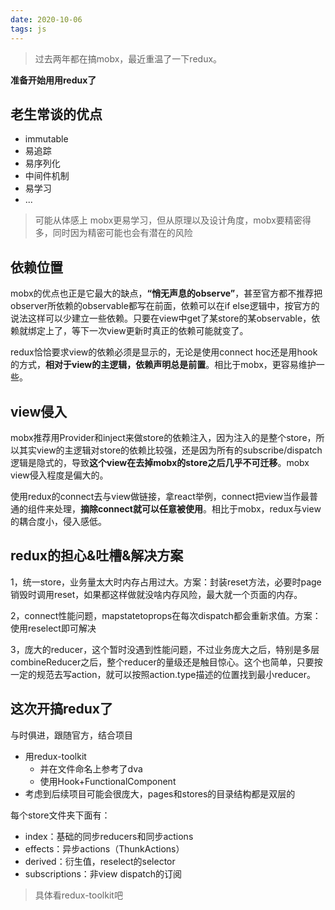 ```yaml
---
date: 2020-10-06
tags: js
---
```


> 过去两年都在搞mobx，最近重温了一下redux。

**准备开始用用redux了**

## 老生常谈的优点

- immutable
- 易追踪
- 易序列化
- 中间件机制
- 易学习
- ...

> 可能从体感上 mobx更易学习，但从原理以及设计角度，mobx要精密得多，同时因为精密可能也会有潜在的风险

## 依赖位置

mobx的优点也正是它最大的缺点，**“悄无声息的observe”**，甚至官方都不推荐把observer所依赖的observable都写在前面，依赖可以在if else逻辑中，按官方的说法这样可以少建立一些依赖。只要在view中get了某store的某observable，依赖就绑定上了，等下一次view更新时真正的依赖可能就变了。

redux恰恰要求view的依赖必须是显示的，无论是使用connect hoc还是用hook的方式，**相对于view的主逻辑，依赖声明总是前置**。相比于mobx，更容易维护一些。

## view侵入

mobx推荐用Provider和inject来做store的依赖注入，因为注入的是整个store，所以其实view的主逻辑对store的依赖比较强，还是因为所有的subscribe/dispatch逻辑是隐式的，导致**这个view在去掉mobx的store之后几乎不可迁移**。mobx view侵入程度是偏大的。

使用redux的connect去与view做链接，拿react举例，connect把view当作最普通的组件来处理，**摘除connect就可以任意被使用**。相比于mobx，redux与view的耦合度小，侵入感低。

## redux的担心&吐槽&解决方案

1，统一store，业务量太大时内存占用过大。方案：封装reset方法，必要时page销毁时调用reset，如果都这样做就没啥内存风险，最大就一个页面的内存。

2，connect性能问题，mapstatetoprops在每次dispatch都会重新求值。方案：使用reselect即可解决

3，庞大的reducer，这个暂时没遇到性能问题，不过业务庞大之后，特别是多层combineReducer之后，整个reducer的量级还是触目惊心。这个也简单，只要按一定的规范去写action，就可以按照action.type描述的位置找到最小reducer。

## 这次开搞redux了

与时俱进，跟随官方，结合项目

- 用redux-toolkit
    - 并在文件命名上参考了dva
    - 使用Hook+FunctionalComponent
- 考虑到后续项目可能会很庞大，pages和stores的目录结构都是双层的

每个store文件夹下面有：

- index：基础的同步reducers和同步actions
- effects：异步actions（ThunkActions）
- derived：衍生值，reselect的selector
- subscriptions：非view dispatch的订阅

> 具体看redux-toolkit吧